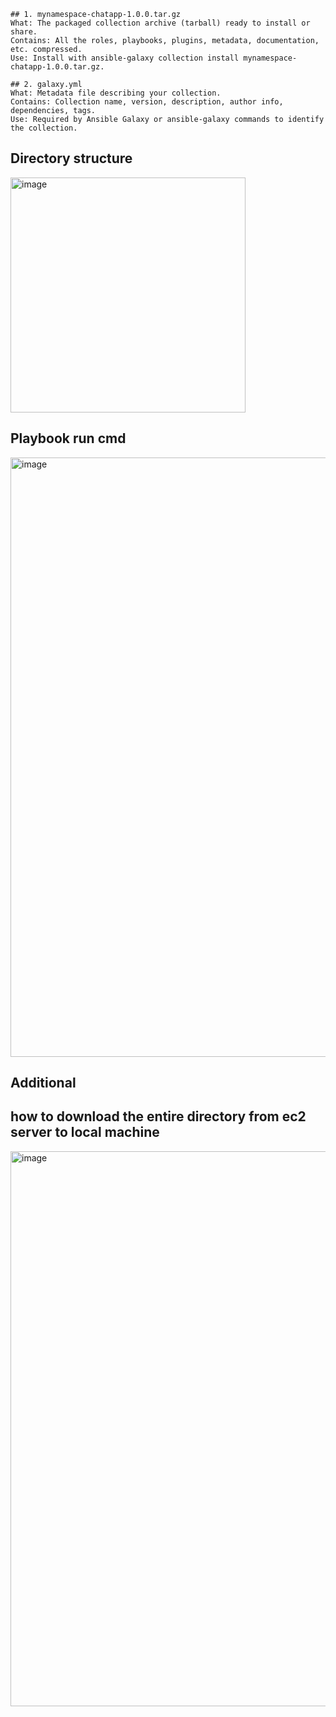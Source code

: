 ```
## 1. mynamespace-chatapp-1.0.0.tar.gz
What: The packaged collection archive (tarball) ready to install or share.
Contains: All the roles, playbooks, plugins, metadata, documentation, etc. compressed.
Use: Install with ansible-galaxy collection install mynamespace-chatapp-1.0.0.tar.gz.

## 2. galaxy.yml
What: Metadata file describing your collection.
Contains: Collection name, version, description, author info, dependencies, tags.
Use: Required by Ansible Galaxy or ansible-galaxy commands to identify the collection.
```

## Directory structure
<img width="376" alt="image" src="https://github.com/user-attachments/assets/506e16c7-969f-40d1-9c1e-a18ad95a6829" />

## Playbook run cmd
<img width="959" alt="image" src="https://github.com/user-attachments/assets/a609690a-42f4-417e-9f39-fde56def9bcf" />

## Additional
## how to download the entire directory from ec2 server to local machine 
<img width="888" alt="image" src="https://github.com/user-attachments/assets/ac52ce7a-e7d3-4b09-a4a1-2c093d81ebc3" />

